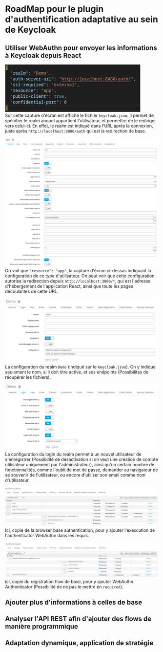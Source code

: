 # RoadMap pour le plugin d'authentification adaptative au sein de Keycloak

## Utiliser WebAuthn pour envoyer les informations à Keycloak depuis React

![keycloak](_resources/keycloak.png)\
Sur cette capture d'écran est affiché le fichier `keycloak.json`. Il permet de spécifier le realm auquel appartient l'utilisateur, et permettre de le rediriger vers celui-ci. En effet, le realm est indiqué dans l'URL après la connexion, juste après `http://localhost:8080/auth` qui est la redirection de base.

![clientConfig](_resources/clientConfig.png)\
On voit que `"resource": "app"`, la capture d'écran ci-dessus indiquant la configuration de ce type d'utilisateur. On peut voir que cette configuration autorise la redirection depuis `http://localhost:3000/*`, qui est l'adresse d'hébergement de l'application React, ainsi que toute les pages découlantes de cette URL.

![](_resources/realmConfigGen.png)\
La configuration du realm `Demo` (indiqué sur le `keycloak.json`). On y indique seulement le nom, si il doit être activé, et ses endpoints (Possibilités de récupérer les fichiers).

![](_resources/realmConfigLog.png)\
La configuration du login du realm permet à un nouvel utilisateur de s'enregistrer (Possibilité de desactivation si on veut une création de compte utilisateur uniquement par l'administrateur), ainsi qu'un certain nombre de fonctionnalités, comme l'oubli de mot de passe, demander au navigateur de se souvenir de l'utilisateur, ou encore d'utiliser son email comme nom d'utilisateur.

![](_resources/authConfigBrowserFlow.png)\
Ici, copie de la browser base authentication, pour y ajouter l'exexcution de l'authenticator WebAuthn dans les requis.

![](_resources/authConfigRegistrationFlow.png)\
ici, copie du registration flow de base, pour y ajouter WebAuthn Authenticator (Possibilité de ne pas le mettre en `required`).

## Ajouter plus d'informations à celles de base

## Analyser l'API REST afin d'ajouter des flows de manière programmique

## Adaptation dynamique, application de stratégie
